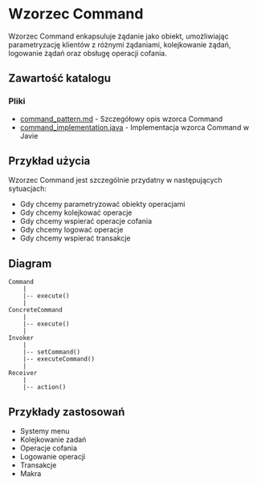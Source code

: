 # Wzorzec Command

Wzorzec Command enkapsuluje żądanie jako obiekt, umożliwiając parametryzację klientów z różnymi żądaniami, kolejkowanie żądań, logowanie żądań oraz obsługę operacji cofania.

## Zawartość katalogu

### Pliki

- [command_pattern.md](command_pattern.md) - Szczegółowy opis wzorca Command
- [command_implementation.java](command_implementation.java) - Implementacja wzorca Command w Javie

## Przykład użycia

Wzorzec Command jest szczególnie przydatny w następujących sytuacjach:
- Gdy chcemy parametryzować obiekty operacjami
- Gdy chcemy kolejkować operacje
- Gdy chcemy wspierać operacje cofania
- Gdy chcemy logować operacje
- Gdy chcemy wspierać transakcje

## Diagram

```
Command
    |
    |-- execute()
    |
ConcreteCommand
    |
    |-- execute()
    |
Invoker
    |
    |-- setCommand()
    |-- executeCommand()
    |
Receiver
    |
    |-- action()
```

## Przykłady zastosowań

- Systemy menu
- Kolejkowanie zadań
- Operacje cofania
- Logowanie operacji
- Transakcje
- Makra

